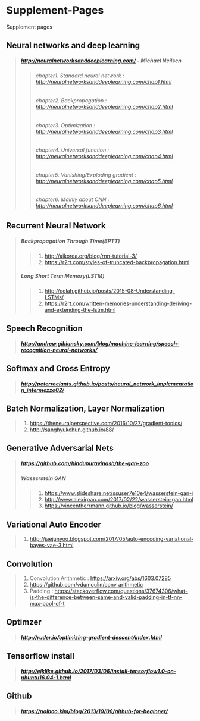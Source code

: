 # Supplement-Pages
Supplement pages

Neural networks and deep learning
---------------------------------
> ##### http://neuralnetworksanddeeplearning.com/ - Michael Neilsen
>> ###### chapter1. Standard neural network : http://neuralnetworksanddeeplearning.com/chap1.html
>> ###### chapter2. Backpropagation : http://neuralnetworksanddeeplearning.com/chap2.html
>> ###### chapter3. Optimization : http://neuralnetworksanddeeplearning.com/chap3.html
>> ###### chapter4. Universal function : http://neuralnetworksanddeeplearning.com/chap4.html
>> ###### chapter5. Vanishing/Exploding gradient : http://neuralnetworksanddeeplearning.com/chap5.html
>> ###### chapter6. Mainly about CNN : http://neuralnetworksanddeeplearning.com/chap6.html

Recurrent Neural Network
------------------------
> ##### Backpropagation Through Time(BPTT)
>> 1. http://aikorea.org/blog/rnn-tutorial-3/
>> 2. https://r2rt.com/styles-of-truncated-backpropagation.html
> ##### Long Short Term Memory(LSTM)
>> 1. http://colah.github.io/posts/2015-08-Understanding-LSTMs/
>> 2. https://r2rt.com/written-memories-understanding-deriving-and-extending-the-lstm.html

Speech Recognition
------------------
> ##### http://andrew.gibiansky.com/blog/machine-learning/speech-recognition-neural-networks/

Softmax and Cross Entropy
-------------------------
> ##### http://peterroelants.github.io/posts/neural_network_implementation_intermezzo02/

Batch Normalization, Layer Normalization
----------------------------------------
> 1. https://theneuralperspective.com/2016/10/27/gradient-topics/
> 2. http://sanghyukchun.github.io/88/

Generative Adversarial Nets
-----------------------------------
> ##### https://github.com/hindupuravinash/the-gan-zoo
> ##### Wasserstein GAN
>> 1. https://www.slideshare.net/ssuser7e10e4/wasserstein-gan-i
>> 2. http://www.alexirpan.com/2017/02/22/wasserstein-gan.html
>> 3. https://vincentherrmann.github.io/blog/wasserstein/

Variational Auto Encoder
------------------------
> 1. http://jaejunyoo.blogspot.com/2017/05/auto-encoding-variational-bayes-vae-3.html

Convolution
-----------
> 1. Convolution Arithmetic : https://arxiv.org/abs/1603.07285
> 2. https://github.com/vdumoulin/conv_arithmetic
> 3. Padding : https://stackoverflow.com/questions/37674306/what-is-the-difference-between-same-and-valid-padding-in-tf-nn-max-pool-of-t

Optimzer
--------
> ##### http://ruder.io/optimizing-gradient-descent/index.html

Tensorflow install
------------------
> ##### http://ejklike.github.io/2017/03/06/install-tensorflow1.0-on-ubuntu16.04-1.html

Github
------
> ##### https://nolboo.kim/blog/2013/10/06/github-for-beginner/
